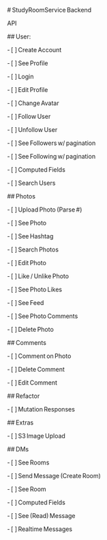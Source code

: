 # StudyRoomService Backend

API

## User:

- [ ] Create Account

- [ ] See Profile

- [ ] Login

- [ ] Edit Profile

- [ ] Change Avatar

- [ ] Follow User

- [ ] Unfollow User

- [ ] See Followers w/ pagination

- [ ] See Following w/ pagination

- [ ] Computed Fields

- [ ] Search Users

## Photos

- [ ] Upload Photo (Parse #)

- [ ] See Photo

- [ ] See Hashtag

- [ ] Search Photos

- [ ] Edit Photo

- [ ] Like / Unlike Photo

- [ ] See Photo Likes

- [ ] See Feed

- [ ] See Photo Comments

- [ ] Delete Photo

## Comments

- [ ] Comment on Photo

- [ ] Delete Comment

- [ ] Edit Comment

## Refactor

- [ ] Mutation Responses

## Extras

- [ ] S3 Image Upload

## DMs

- [ ] See Rooms

- [ ] Send Message (Create Room)

- [ ] See Room

- [ ] Computed Fields

- [ ] See (Read) Message

- [ ] Realtime Messages
